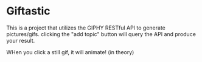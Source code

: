 # Giftastic

This is a project that utilizes the GIPHY RESTful API to generate pictures/gifs.
clicking the "add topic" button will query the API and produce your result.

WHen you click a still gif, it will animate! (in theory)

